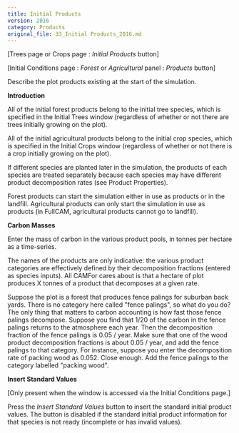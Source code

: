 ```yaml
---
title: Initial Products
version: 2016
category: Products
original_file: 33_Initial Products_2016.md
---
```


[Trees page or Crops page : *Initial
Products* button]

[Initial Conditions page : *Forest* or
*Agricultural* panel : *Products* button]

Describe the plot products existing at the start of the simulation.

**Introduction**

All of the initial forest products belong to the initial tree species,
which is specified in the Initial Trees
window (regardless of whether or not there are trees initially growing
on the plot).

All of the initial agricultural products belong to the initial crop
species, which is specified in the Initial
Crops window (regardless of whether or not
there is a crop initially growing on the plot).

If different species are planted later in the simulation, the products
of each species are treated separately because each species may have
different product decomposition rates (see Product
Properties).

Forest products can start the simulation either in use as products or in
the landfill. Agricultural products can only start the simulation in use
as products (in FullCAM, agricultural products cannot go to landfill).

**Carbon Masses**

Enter the mass of carbon in the various product pools, in tonnes per
hectare as a time-series.

The names of the products are only indicative: the various product
categories are effectively defined by their decomposition fractions
(entered as species inputs). All CAMFor cares about is that a hectare of
plot produces X tonnes of a product that decomposes at a given rate.

Suppose the plot is a forest that produces fence palings for suburban
back yards. There is no category here called "fence palings", so what do
you do? The only thing that matters to carbon accounting is how fast
those fence palings decompose. Suppose you find that 1/20 of the carbon
in the fence palings returns to the atmosphere each year. Then the
decomposition fraction of the fence palings is 0.05 / year. Make sure
that one of the wood product decomposition fractions is about 0.05 /
year, and add the fence palings to that category. For instance, suppose
you enter the decomposition rate of packing wood as 0.052. Close enough.
Add the fence palings to the category labelled "packing wood".

**Insert Standard Values**

[Only present when the window is accessed via the Initial
Conditions page.]

Press the *Insert Standard Values* button to insert the standard initial
product values. The button is disabled if the standard initial product
information for that species is not ready (incomplete or has invalid
values).